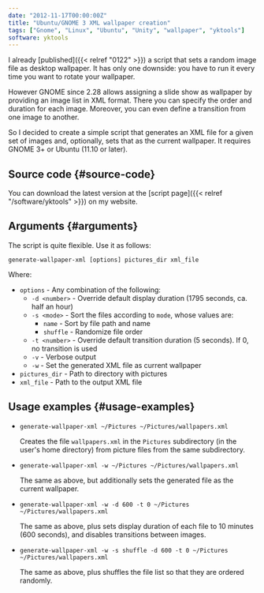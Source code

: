 ```yaml
---
date: "2012-11-17T00:00:00Z"
title: "Ubuntu/GNOME 3 XML wallpaper creation"
tags: ["Gnome", "Linux", "Ubuntu", "Unity", "wallpaper", "yktools"]
software: yktools
---
```


I already [published]({{< relref "0122" >}}) a script that sets a random image file as desktop wallpaper. It has only one downside: you have to run it every time you want to rotate your wallpaper.

However GNOME since 2.28 allows assigning a slide show as wallpaper by providing an image list in XML format. There you can specify the order and duration for each image. Moreover, you can even define a transition from one image to another.

So I decided to create a simple script that generates an XML file for a given set of images and, optionally, sets that as the current wallpaper. It requires GNOME 3+ or Ubuntu (11.10 or later).

<!--more-->

## Source code {#source-code}

You can download the latest version at the [script page]({{< relref "/software/yktools" >}}) on my website.

## Arguments {#arguments}

The script is quite flexible. Use it as follows:

    generate-wallpaper-xml [options] pictures_dir xml_file

Where:

 * `options`       - Any combination of the following:
   * `-d <number>` - Override default display duration (1795 seconds, ca. half an hour)
   * `-s <mode>`   - Sort the files according to `mode`, whose values are:
     * `name`      - Sort by file path and name
     * `shuffle`   - Randomize file order
   * `-t <number>` - Override default transition duration (5 seconds). If 0, no transition is used
   * `-v`          - Verbose output
   * `-w`          - Set the generated XML file as current wallpaper
 * `pictures_dir`  - Path to directory with pictures
 * `xml_file`      - Path to the output XML file

## Usage examples {#usage-examples}

 * `generate-wallpaper-xml ~/Pictures ~/Pictures/wallpapers.xml`

   Creates the file `wallpapers.xml` in the `Pictures` subdirectory (in the user's home directory) from picture files from the same subdirectory.

 * `generate-wallpaper-xml -w ~/Pictures ~/Pictures/wallpapers.xml`

   The same as above, but additionally sets the generated file as the current wallpaper.

 * `generate-wallpaper-xml -w -d 600 -t 0 ~/Pictures ~/Pictures/wallpapers.xml`

   The same as above, plus sets display duration of each file to 10 minutes (600 seconds), and disables transitions between images.

 * `generate-wallpaper-xml -w -s shuffle -d 600 -t 0 ~/Pictures ~/Pictures/wallpapers.xml`

   The same as above, plus shuffles the file list so that they are ordered randomly.
